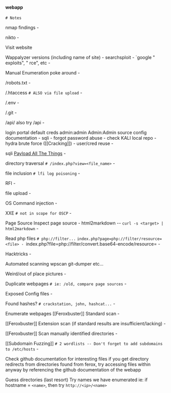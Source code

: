 
#### webapp
```
# Notes
```

nmap findings
	-

nikto
	-

Visit website
	

Wappalyzer
	versions (including name of site)
		-
	searchsploit
		-
	`google "<version> exploits", "<version> rce", etc
		-

Manual Enumeration
	poke around
	-

/robots.txt
	-

/.htaccess `# ALSO via file upload`
	-

/.env
	-

/.git
	-

/api/
	also try /api
	-

login portal
	default creds
		admin:admin
		Admin:Admin
		source config documentation
			-
	sqli
		-
	forgot password abuse
		-
	check KALI local repo
		-
	hydra brute force ([[Cracking]])
		-
	user/cred reuse
		-

sqli
	[Payload All The Things](https://github.com/swisskyrepo/PayloadsAllTheThings/blob/master/SQL%20Injection/MSSQL%20Injection.md)
	-

directory traversal `# /index.php?view=<file_name>`
	-

file inclusion `# lfi log poisoning`
	-

RFI
	-

file upload
	-

OS Command injection
	-

XXE `# not in scope for OSCP`
	-

Page Source
	Inspect page source 
		-
	html2markdown -- `curl -s <target> | html2markdown`
		-

Read php files `# php://filter...`
	`index.php?page=php://filter/resource=<file>
		-
	`index.php?file=php://filter/convert.base64-encode/resource=<file>
		-

Hacktricks
	-

Automated scanning
	wpscan
	git-dumper
	etc...

Weird/out of place pictures
	-

Duplicate webpages `# ie: /old, compare page sources`
	-

Exposed Config files
	-

Found hashes? `# crackstation, john, hashcat...`
	-

Enumerate webpages
[[Feroxbuster]] Standard scan
	-

[[Feroxbuster]] Extension scan (if standard results are insufficient/lacking)
	-

[[Feroxbuster]] Scan manually identified directories
	-

[[Subdomain Fuzzing]] `# 2 wordlists -- Don't forget to add subdomains to /etc/hosts`
	-

Check github documentation for interesting files
	if you get directory redirects from directories found from ferox, try accessing files within anyway by referencing the github documentation of the webapp

Guess directories (last resort)
	Try names we have enumerated
	ie: if hostname = `<name>`, then try `http://<ip>/<name>`
